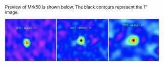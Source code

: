 Preview of Mrk50 is shown below. The black contours represent the 1" image. 

![Mrk50](Mrk50.png "Mrk50")

